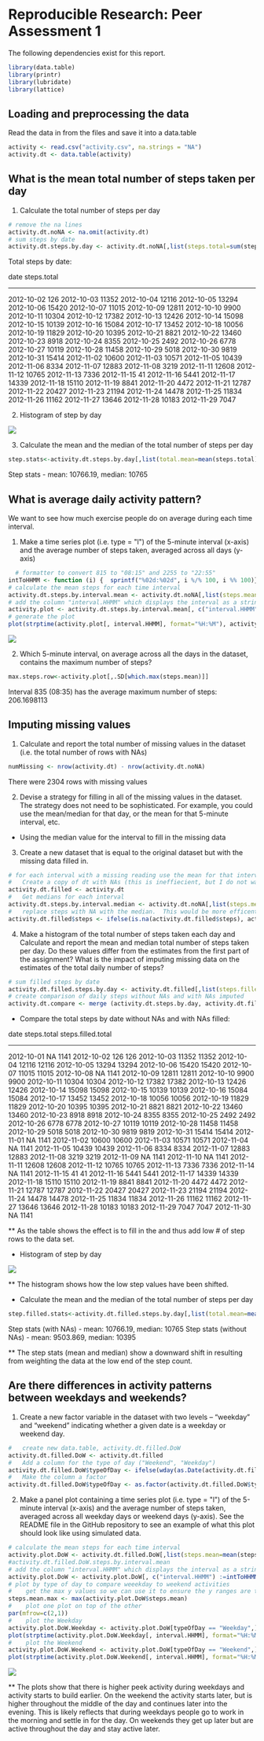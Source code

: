 # Reproducible Research: Peer Assessment 1



The following dependencies exist for this report.

```r
library(data.table)
library(printr)
library(lubridate)
library(lattice)
```
## Loading and preprocessing the data

Read the data in from the files and save it into a data.table

```r
activity <- read.csv("activity.csv", na.strings = "NA")
activity.dt <- data.table(activity)
```

## What is the mean total number of steps taken per day

1. Calculate the total number of steps per day

```r
# remove the na lines
activity.dt.noNA <- na.omit(activity.dt)
# sum steps by date
activity.dt.steps.by.day <- activity.dt.noNA[,list(steps.total=sum(steps)),by=date]
```
Total steps by date:


date          steps.total
-----------  ------------
2012-10-02            126
2012-10-03          11352
2012-10-04          12116
2012-10-05          13294
2012-10-06          15420
2012-10-07          11015
2012-10-09          12811
2012-10-10           9900
2012-10-11          10304
2012-10-12          17382
2012-10-13          12426
2012-10-14          15098
2012-10-15          10139
2012-10-16          15084
2012-10-17          13452
2012-10-18          10056
2012-10-19          11829
2012-10-20          10395
2012-10-21           8821
2012-10-22          13460
2012-10-23           8918
2012-10-24           8355
2012-10-25           2492
2012-10-26           6778
2012-10-27          10119
2012-10-28          11458
2012-10-29           5018
2012-10-30           9819
2012-10-31          15414
2012-11-02          10600
2012-11-03          10571
2012-11-05          10439
2012-11-06           8334
2012-11-07          12883
2012-11-08           3219
2012-11-11          12608
2012-11-12          10765
2012-11-13           7336
2012-11-15             41
2012-11-16           5441
2012-11-17          14339
2012-11-18          15110
2012-11-19           8841
2012-11-20           4472
2012-11-21          12787
2012-11-22          20427
2012-11-23          21194
2012-11-24          14478
2012-11-25          11834
2012-11-26          11162
2012-11-27          13646
2012-11-28          10183
2012-11-29           7047

2. Histogram of step by day

![](PA1_template_files/figure-html/unnamed-chunk-1-1.png) 

3. Calculate the mean and the median of the total number of steps per day

```r
step.stats<-activity.dt.steps.by.day[,list(total.mean=mean(steps.total),total.median=median(steps.total))]
```
Step stats - mean: 10766.19,   median: 10765

## What is average daily activity pattern?

We want to see how much exercise people do on average during each time interval.

1. Make a time series plot (i.e. type = "l") of the 5-minute interval (x-axis) and the average number of steps taken, averaged across all days (y-axis)

```r
  # formatter to convert 815 to "08:15" and 2255 to "22:55"
intToHHMM <- function (i) {  sprintf("%02d:%02d", i %/% 100, i %% 100)}
# calculate the mean steps for each time interval
activity.dt.steps.by.interval.mean <- activity.dt.noNA[,list(steps.mean=mean(steps)),by=interval]
# add the column "interval.HHMM" which displays the interval as a string in the format HH:MM
activity.plot <- activity.dt.steps.by.interval.mean[, c("interval.HHMM") :=intToHHMM(interval), key="interval"]
# generate the plot
plot(strptime(activity.plot[, interval.HHMM], format="%H:%M"), activity.plot[, steps.mean],type="l", xlab="Time of Day (HH:MM)", ylab="Number of steps (Mean)", main="Average Activity by Time")
```

![](PA1_template_files/figure-html/calc-steps-by-interval-1.png) 


2.  Which 5-minute interval, on average across all the days in the dataset, contains the maximum number of steps?

```r
max.steps.row<-activity.plot[,.SD[which.max(steps.mean)]]
```
Interval 835 (08:35) has the average maximum number of steps: 206.1698113


## Imputing missing values

1. Calculate and report the total number of missing values in the dataset (i.e. the total number of rows with NAs)


```r
numMissing <- nrow(activity.dt) - nrow(activity.dt.noNA)
```
There were 2304 rows with missing values

2. Devise a strategy for filling in all of the missing values in the dataset. The strategy does not need to be sophisticated. For example, you could use the mean/median for that day, or the mean for that 5-minute interval, etc.

* Using the median value for the interval to fill in the missing data

3. Create a new dataset that is equal to the original dataset but with the missing data filled in.


```r
# for each interval with a missing reading use the mean for that interval as the value
#   Create a copy of dt with NAs (this is ineffiecient, but I do not want to lose things while experimenting)
activity.dt.filled <- activity.dt
#   Get medians for each interval
activity.dt.steps.by.interval.median <- activity.dt.noNA[,list(steps.median=median(steps)),by=interval]
#   replace steps with NA with the median.  This would be more efficent with get() calls.
activity.dt.filled$steps <- ifelse(is.na(activity.dt.filled$steps), activity.dt.steps.by.interval.median$steps.median[match(activity.dt.filled$interval,activity.dt.steps.by.interval.median$interval)], activity.dt.filled$steps)
```

4. Make a histogram of the total number of steps taken each day and Calculate and report the mean and median total number of steps taken per day. Do these values differ from the estimates from the first part of the assignment? What is the impact of imputing missing data on the estimates of the total daily number of steps?


```r
# sum filled steps by date
activity.dt.filled.steps.by.day <- activity.dt.filled[,list(steps.filled.total=sum(steps)),by=date]
# create comparison of daily steps without NAs and with NAs imputed
activity.dt.compare <- merge (activity.dt.steps.by.day, activity.dt.filled.steps.by.day, by='date',all=TRUE)
```
* Compare the total steps by date without NAs and with NAs filled:


date          steps.total   steps.filled.total
-----------  ------------  -------------------
2012-10-01             NA                 1141
2012-10-02            126                  126
2012-10-03          11352                11352
2012-10-04          12116                12116
2012-10-05          13294                13294
2012-10-06          15420                15420
2012-10-07          11015                11015
2012-10-08             NA                 1141
2012-10-09          12811                12811
2012-10-10           9900                 9900
2012-10-11          10304                10304
2012-10-12          17382                17382
2012-10-13          12426                12426
2012-10-14          15098                15098
2012-10-15          10139                10139
2012-10-16          15084                15084
2012-10-17          13452                13452
2012-10-18          10056                10056
2012-10-19          11829                11829
2012-10-20          10395                10395
2012-10-21           8821                 8821
2012-10-22          13460                13460
2012-10-23           8918                 8918
2012-10-24           8355                 8355
2012-10-25           2492                 2492
2012-10-26           6778                 6778
2012-10-27          10119                10119
2012-10-28          11458                11458
2012-10-29           5018                 5018
2012-10-30           9819                 9819
2012-10-31          15414                15414
2012-11-01             NA                 1141
2012-11-02          10600                10600
2012-11-03          10571                10571
2012-11-04             NA                 1141
2012-11-05          10439                10439
2012-11-06           8334                 8334
2012-11-07          12883                12883
2012-11-08           3219                 3219
2012-11-09             NA                 1141
2012-11-10             NA                 1141
2012-11-11          12608                12608
2012-11-12          10765                10765
2012-11-13           7336                 7336
2012-11-14             NA                 1141
2012-11-15             41                   41
2012-11-16           5441                 5441
2012-11-17          14339                14339
2012-11-18          15110                15110
2012-11-19           8841                 8841
2012-11-20           4472                 4472
2012-11-21          12787                12787
2012-11-22          20427                20427
2012-11-23          21194                21194
2012-11-24          14478                14478
2012-11-25          11834                11834
2012-11-26          11162                11162
2012-11-27          13646                13646
2012-11-28          10183                10183
2012-11-29           7047                 7047
2012-11-30             NA                 1141

**  As the table shows the effect is to fill in the and thus add low # of step rows to the data set.

* Histogram of step by day

![](PA1_template_files/figure-html/unnamed-chunk-3-1.png) 

  **  The histogram shows how the low step values have been shifted.


* Calculate the mean and the median of the total number of steps per day

```r
step.filled.stats<-activity.dt.filled.steps.by.day[,list(total.mean=mean(steps.filled.total),total.median=median(steps.filled.total))]
```
Step stats (with NAs) - mean: 10766.19,   median: 10765
Step stats (without NAs) - mean: 9503.869,   median: 10395

  **  The step stats (mean and median) show a downward shift in resulting from weighting the data at the low end of the step count.


## Are there differences in activity patterns between weekdays and weekends?

1. Create a new factor variable in the dataset with two levels – “weekday” and “weekend” indicating whether a given date is a weekday or weekend day.


```r
#   create new data.table, activity.dt.filled.DoW
activity.dt.filled.DoW <- activity.dt.filled
#   Add a column for the type of day ("Weekend", "Weekday")
activity.dt.filled.DoW$typeOfDay <- ifelse(wday(as.Date(activity.dt.filled$date)) ==1 | wday(as.Date(activity.dt.filled$date)) ==7  , "Weekend", "Weekday")
#   Make the column a factor
activity.dt.filled.DoW$typeOfDay <- as.factor(activity.dt.filled.DoW$typeOfDay)
```

2. Make a panel plot containing a time series plot (i.e. type = "l") of the 5-minute interval (x-axis) and the average number of steps taken, averaged across all weekday days or weekend days (y-axis). See the README file in the GitHub repository to see an example of what this plot should look like using simulated data.


```r
# calculate the mean steps for each time interval
activity.plot.DoW <- activity.dt.filled.DoW[,list(steps.mean=mean(steps)),by=c('interval', 'typeOfDay')]
#activity.dt.filled.DoW.steps.by.interval.mean
# add the column "interval.HHMM" which displays the interval as a string in the format HH:MM
activity.plot.DoW <- activity.plot.DoW[, c("interval.HHMM") :=intToHHMM(interval), key="interval"]
# plot by type of day to compare weeekday to weekend activities
#    get the max y values so we can use it to ensure the y ranges are the same.
steps.mean.max <- max(activity.plot.DoW$steps.mean)
#    plot one plot on top of the other
par(mfrow=c(2,1))
#    plot the Weekday
activity.plot.DoW.Weekday <- activity.plot.DoW[typeOfDay == "Weekday",]
plot(strptime(activity.plot.DoW.Weekday[, interval.HHMM], format="%H:%M"), activity.plot.DoW.Weekday[, steps.mean],type="l", xlab="Time of Day (HH:MM)", ylab="Number of steps (Mean)", ylim=c(0, steps.mean.max), main="Weekday Average Activity by Time")
#    plot the Weekend
activity.plot.DoW.Weekend <- activity.plot.DoW[typeOfDay == "Weekend",]
plot(strptime(activity.plot.DoW.Weekend[, interval.HHMM], format="%H:%M"), activity.plot.DoW.Weekend[, steps.mean],type="l", xlab="Time of Day (HH:MM)", ylab="Number of steps (Mean)", ylim=c(0, steps.mean.max), main="Weekend Average Activity by Time")
```

![](PA1_template_files/figure-html/unnamed-chunk-4-1.png) 

** The plots show that there is higher peek activity during weekdays and activity starts to build earlier.  On the weekend the 
activity starts later, but is higher throughout the middle of the day and continues later into the evening.   This is 
likely reflects that during weekdays people go to work in the morning and settle in for the day.  On weekends they get up later but
are active throughout the day and stay active later. 
